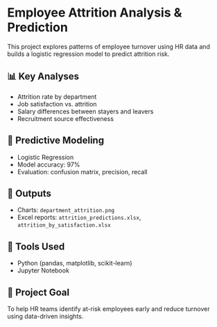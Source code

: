 # Employee Attrition Analysis & Prediction

This project explores patterns of employee turnover using HR data and builds a logistic regression model to predict attrition risk.

## 📊 Key Analyses
- Attrition rate by department
- Job satisfaction vs. attrition
- Salary differences between stayers and leavers
- Recruitment source effectiveness

## 🤖 Predictive Modeling
- Logistic Regression
- Model accuracy: 97%
- Evaluation: confusion matrix, precision, recall

## 📁 Outputs
- Charts: `department_attrition.png`
- Excel reports: `attrition_predictions.xlsx`, `attrition_by_satisfaction.xlsx`

## 🔧 Tools Used
- Python (pandas, matplotlib, scikit-learn)
- Jupyter Notebook

## 📌 Project Goal
To help HR teams identify at-risk employees early and reduce turnover using data-driven insights.
